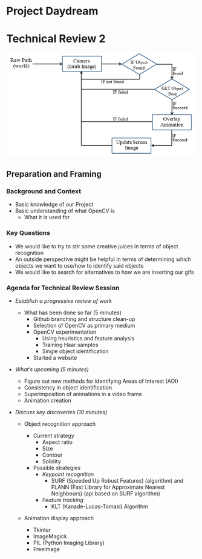 # Project Daydream
# Technical Review 2

![alt tag](https://raw.githubusercontent.com/kwinter213/TeamDayDream/master/images/SDUML.png)

## Preparation and Framing

### Background and Context
- Basic knowledge of our Project
- Basic understanding of what OpenCV is
  - What it is used for

### Key Questions
- We would like to try to stir some creative juices in terms of object recognition
- An outside perspective might be helpful in terms of determining which objects we want to use/how to identify said objects
- We would like to search for alternatives to how we are inserting our gifs

### Agenda for Technical Review Session
- *Establish a progressive review of work*
  - What has been done so far (5 minutes)
    - Github branching and structure clean-up
    - Selection of OpenCV as primary medium
    - OpenCV experimentation
      - Using heuristics and feature analysis
      - Training Haar samples
      - Single object identification
    - Started a website
- *What’s upcoming (5 minutes)*
  - Figure out new methods for identifying Areas of Interest (AOI)
  - Consistency in object identification
  - Superimposition of animations in a video frame
  - Animation creation

- *Discuss key discoveries (10 minutes)*
  - Object recognition approach
    - Current strategy
      - Aspect ratio
      - Size
      - Contour
      - Solidity
    - Possible strategies
      - *Keypoint recognition*
        - SURF (Speeded Up Robust Features) (algorithm) and FLANN (Fast Library for Approximate Nearest Neighbours) (api based on SURF algorithm)
      - *Feature tracking*
        - KLT (Kanade-Lucas-Tomasi) Algorithm

  - Animation display approach
    - Tkinter
    - ImageMagick
    - PIL (Python Imaging Library)
    - FreeImage
